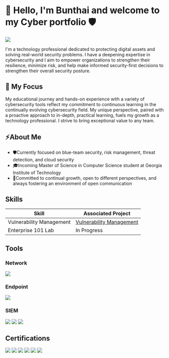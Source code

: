 # 👋 Hello, I'm Bunthai and welcome to my Cyber portfolio 🛡️
<a href="https://linkedin.com/in/bunthai-vong/"><img src="https://img.shields.io/badge/-LinkedIn-0072b1?&style=for-the-badge&logo=linkedin&logoColor=white" /></a>

I'm a technology professional dedicated to protecting digital assets and solving real-world security problems.  I have a deepening expertise in cybersecurity and I aim to empower organizations to strengthen their resilience, minimize risk, and help make informed security-first decisions to strengthen their overall security posture.

## 🎯 My Focus

My educational journey and hands-on experience with a variety of cybersecurity tools reflect my commitment to continuous learning in the continually evolving cybersecurity field. My unique perspective, paired with a proactive approach to in-depth, practical learning, fuels my growth as a technology professional. I strive to bring exceptional value to any team. 

## ⚡About Me
- 🛡️Currently focused on blue-team security, risk management, threat detection, and cloud security
- 🎓Incoming Master of Science in Computer Science student at Georgia Institute of Technology
- 🌱Committed to continual growth, open to different perspectives, and always fostering an environment of open communication

## Skills

| Skill                                         | Associated Project         |
|-----------------------------------------------|----------------------------|
| Vulnerability Management | <a href="https://github.com/0xBV/Vulnerability-Management">Vulnerability Management</a>|
| Enterprise 101 Lab | In Progress |

## Tools

### Network
<div>
    <img src="https://img.shields.io/badge/-Wireshark-1679A7?&style=for-the-badge&logo=Wireshark&logoColor=white" />
</div>

### Endpoint
<div>
    <img src="https://img.shields.io/badge/-Microsoft_Defender_for_Endpoint-00A4EF?&style=for-the-badge&logo=Microsoft&logoColor=white" />
</div>

### SIEM
<div>
    <img src="https://img.shields.io/badge/-Microsoft_Sentinel-0078D4?&style=for-the-badge&logo=Microsoft&logoColor=white" />
    <img src="https://img.shields.io/badge/-Splunk-000000?&style=for-the-badge&logo=Splunk&logoColor=white" />
    <img src="https://img.shields.io/badge/-Elastic-005571?&style=for-the-badge&logo=Elastic&logoColor=white" />
</div>

## Certifications
<div>
<a href="https://www.credly.com/badges/df20b167-b399-4d29-818d-2ebc002dcab7"><img src="https://img.shields.io/badge/NETWORK%2B-blue" /></a>
<a href="https://www.credly.com/badges/64b8db8f-65e3-483c-aed0-6e8916eb1210"><img src="https://img.shields.io/badge/SECURITY%2B-red" /></a>
<a href="https://www.credly.com/badges/224a0a18-d1a2-4890-baae-cb5ecdd18b58"><img src="https://img.shields.io/badge/CYSA%2B-red" /></a>
<a href="https://www.credly.com/badges/a6472907-2e48-4024-b5b3-d865fb4b28a9"><img src="https://img.shields.io/badge/PENTEST%2B-red" /></a>
<a href="https://www.credly.com/badges/f959d26b-3f9c-478c-8b94-cb8cf305f649"><img src="https://img.shields.io/badge/SECURITYX(CASP%2B)-red" /></a>
<a href="https://www.credly.com/badges/64c0d64b-a667-4a16-8e65-1de7e7453025"><img src="https://img.shields.io/badge/Associate%20of%20ISC2-darkgreen" /></a>
</div>
